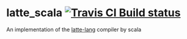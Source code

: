 # latte_scala <a href="https://travis-ci.org/JYInMyHeart/latte_scala"><img src="https://travis-ci.org/JYInMyHeart/latte_scala.svg?branch=master" alt="Travis CI Build status"></a>

An implementation of the [latte-lang](http://latte-lang.org/) compiler by scala



